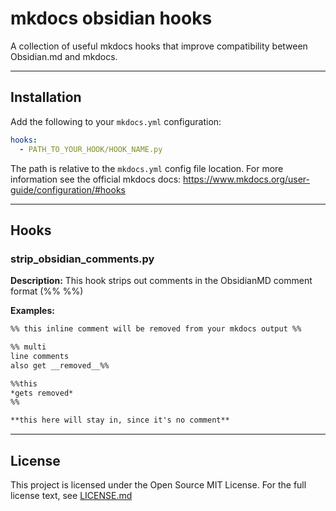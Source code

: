 # mkdocs obsidian hooks
A collection of useful mkdocs hooks that improve compatibility between Obsidian.md and mkdocs.

---

## Installation
Add the following to your `mkdocs.yml` configuration:

```yaml
hooks:
  - PATH_TO_YOUR_HOOK/HOOK_NAME.py
```

The path is relative to the `mkdocs.yml` config file location. For more information see the official mkdocs docs: https://www.mkdocs.org/user-guide/configuration/#hooks

---

## Hooks

### strip_obsidian_comments.py
**Description:** This hook strips out comments in the ObsidianMD comment format (%% <comment> %%)

**Examples:**
```markdown
%% this inline comment will be removed from your mkdocs output %%

%% multi
line comments
also get __removed__%%

%%this
*gets removed*
%%

**this here will stay in, since it's no comment**
```

---

## License
This project is licensed under the Open Source MIT License. For the full license text, see [LICENSE.md](./LICENSE.md)